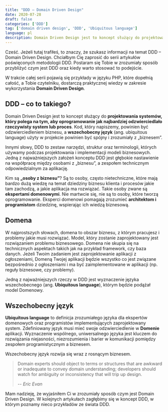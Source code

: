 ```yaml
---
title: "DDD – Domain Driven Design"
date: 2020-07-28
draft: false
categories: ['DDD']
tag: ['domain driven design', 'DDD', 'Ubiquitous language']
language: pl
description: Domain Driven Design jest to koncept służący do projektowania systemów, który polega na tym, aby oprogramowanie jak najbardziej odzwierciedlało rzeczywisty system lub proces. Kod, który napiszemy, powinien być odzwierciedleniem biznesu, a wszechobecny język (ang. ubiquitous language) użyty w projekcie powinien być spójny i zrozumiały z „biznesem”.
---
```

Cześć. Jeżeli tutaj trafiłeś, to znaczy, że szukasz informacji na temat DDD – Domain Driven Design. Chciałbym Cię zaprosić do serii artykułów poświęconych metodologii DDD. Postaram się Tobie w zrozumiały sposób przybliżyć czym jest DDD oraz kiedy warto stosować to podejście.

W trakcie całej serii pojawią się przykłady w języku PHP, które dopełnią całość, a Tobie czytelniku, dostarczą praktycznej wiedzy w zakresie wykorzystania **Domain Driven Design**.

## DDD – co to takiego?
Domain Driven Design jest to koncept służący do **projektowania systemów, który polega na tym, aby oprogramowanie jak najbardziej odzwierciedlało rzeczywisty system lub proces**. Kod, który napiszemy, powinien być odzwierciedleniem biznesu, a **wszechobecny język** (ang. ubiquitous language) użyty w projekcie powinien być spójny i zrozumiały z „biznesem”.

Innymi słowy, DDD to zestaw narzędzi, struktur oraz terminologii, których używamy podczas projektowania i implementacji modeli biznesowych. Jedną z najważniejszych założeń konceptu DDD jest głębokie nastawienie na współpracę między osobami z „biznesu”, a zespołem technicznym odpowiedzialnym za aplikację.

Kim są **„osoby z biznesu”**? Są to osoby, często nietechniczne, które mają bardzo dużą wiedzę na temat dziedziny biznesu klienta i procesów jakie tam zachodzą, a jakie aplikacja ma rozwiązać. Takie osoby zwane są **ekspertami domenowymi**. Nie martwcie się, nie są to osoby, które tworzą oprogramowanie. Eksperci domenowi pomagają zrozumieć **architektom i programistom** dziedzinę, wspierając ich wiedzą biznesową.

## Domena
W najprostszych słowach, domena to obszar biznesu, z którym pracujesz i problemy jakie musi rozwiązać. Model, który zostanie zaprojektowany jest rozwiązaniem problemu biznesowego. Domena nie skupia się na technicznych aspektach takich jak na przykład framework, czy baza danych. Jeżeli Twoim zadaniem jest zaprojektowanie aplikacji z ogłoszeniami, Domeną Twojej aplikacji będzie wszystko co jest związane bezpośrednio z ogłoszeniami i ma być zaimplementowane w aplikacji (np. reguły biznesowe, czy problemy).

Jedną z najważniejszych rzeczy w DDD jest wyznaczenie języka wszechobecnego (ang. **Ubiquitous language**), którym będzie podążał model Domenowy.

## Wszechobecny język
**Ubiquitous language** to definicja zrozumiałego języka dla ekspertów domenowych oraz programistów implementujących zaprojektowany system. Zdefiniowany język musi mieć swoje odzwierciedlenie w **Domenie** aplikacji. Wyznaczenie wspólnego, uniwersalnego języka jest kluczem do rozwiązania niejasności, niezrozumienia i barier w komunikacji pomiędzy zespołem programistycznym a biznesem.

Wszechobecny język rozwija się wraz z rosnącym biznesem.

> Domain experts should object to terms or structures that are awkward or inadequate to convey domain understanding; developers should watch for ambiguity or inconsistency that will trip up design.
> 
> -- <cite>Eric Evan</cite>

Mam nadzieję, że wyjaśniłem Ci w zrozumiały sposób czym jest Domain Driven Design. W kolejnych artykułach zagłębimy się w koncept DDD, w którym poznamy nieco przykładów ze świata DDD.
